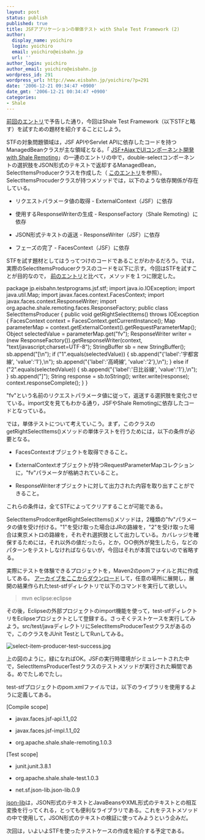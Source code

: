 ```yaml
---
layout: post
status: publish
published: true
title: JSFアプリケーションの単体テスト with Shale Test Framework (2)
author:
  display_name: yoichiro
  login: yoichiro
  email: yoichiro@eisbahn.jp
  url: ''
author_login: yoichiro
author_email: yoichiro@eisbahn.jp
wordpress_id: 291
wordpress_url: http://www.eisbahn.jp/yoichiro/?p=291
date: '2006-12-21 09:34:47 +0900'
date_gmt: '2006-12-21 00:34:47 +0900'
categories:
- Shale
---
```


[前回のエントリ](http://www.eisbahn.jp/yoichiro/2006/12/jsf_with_shale_test_framework.html)で予告した通り，今回はShale Test Framework（以下STFと略す）を試すための題材を紹介することにしよう。

STFの対象問題領域は，JSF APIやServlet APIに依存したコードを持つManagedBeanクラスが主な領域となる。「
[JSF+AjaxでUIコンポーネント開発 with Shale Remoting](http://www.eisbahn.jp/yoichiro/2006/12/jsfajaxui_with_shale_remoting_15.html)」の一連のエントリの中で，double-selectコンポーネントの選択肢をJSON形式のテキストで返却するManagedBean，SelectItemsProducerクラスを作成した（
[このエントリ](http://www.eisbahn.jp/yoichiro/2006/12/jsfajaxui_with_shale_remoting_13.html)を参照）。SelectItemsProcuderクラスが持つメソッドでは，以下のような依存関係が存在している。

* リクエストパラメータ値の取得 - ExternalContext（JSF）に依存

* 使用するResponseWriterの生成 - ResponseFactory（Shale Remoting）に依存

* JSON形式テキストの返送 - ResponseWriter（JSF）に依存

* フェーズの完了 - FacesContext（JSF）に依存

STFを試す題材としてはうってつけのコードであることがわかるだろう。では，実際のSelectItemsProducerクラスのコードを以下に示す。今回はSTFを試すことが目的なので，
[前のエントリ](http://www.eisbahn.jp/yoichiro/2006/12/jsfajaxui_with_shale_remoting_13.html)と比べて，メソッドを１つに限定した。

package jp.eisbahn.testprograms.jsf.stf;
import java.io.IOException;
import java.util.Map;
import javax.faces.context.FacesContext;
import javax.faces.context.ResponseWriter;
import org.apache.shale.remoting.faces.ResponseFactory;
public class SelectItemsProducer {
public void getRightSelectItems() throws IOException {
FacesContext context = FacesContext.getCurrentInstance();
Map parameterMap = context.getExternalContext().getRequestParameterMap();
Object selectedValue = parameterMap.get("fv");
ResponseWriter writer = (new ResponseFactory()).getResponseWriter(context, "text/javascript;charset=UTF-8");
StringBuffer sb = new StringBuffer();
sb.append("[\n");
if ("1".equals(selectedValue)) {
sb.append("{'label':'宇都宮線', 'value':'1'},\n");
sb.append("{'label':'高崎線', 'value':'2'},\n");
} else if ("2".equals(selectedValue)) {
sb.append("{'label':'日比谷線', 'value':'1'},\n");
}
sb.append("]");
String response = sb.toString();
writer.write(response);
context.responseComplete();
}
}

"fv"という名前のリクエストパラメータ値に従って，返送する選択肢を変化させている。import文を見てもわかる通り，JSFやShale Remotingに依存したコードとなっている。

では，単体テストについて考えていこう。まず，このクラスのgetRightSelectItems()メソッドの単体テストを行うためには，以下の条件が必要となる。

* FacesContextオブジェクトを取得できること。

* ExternalContextオブジェクトが持つRequestParameterMapコレクションに，"fv"パラメータが格納されていること。

* ResponseWriterオブジェクトに対して出力された内容を取り出すことができること。

これらの条件は，全てSTFによってクリアすることが可能である。

SelectItemsProdcer#getRightSelectItems()メソッドは，2種類の"fv"パラメータの値を受け付ける。"1"を受け取った場合はJRの路線を，"2"を受け取った場合は東京メトロの路線を，それぞれ選択肢として出力している。カバレッジを確保するためには，それ以外の値だったら，とか，○○例外が発生したら，などのパターンをテストしなければならないが，今回はそれが本質ではないので省略する。

実際にテストを体験できるプロジェクトを，Maven2のpomファイルと共に作成してある。
[アーカイブをここからダウンロード](http://www.eisbahn.jp/yoichiro/test-stf.tar.gz)して，任意の場所に展開し，展開の結果作られたtest-stfディレクトリで以下のコマンドを実行して欲しい。

>mvn eclipse:eclipse


その後，Eclipseの外部プロジェクトのimport機能を使って，test-stfディレクトリをEclipseプロジェクトとして登録する。さっそくテストケースを実行してみよう。src/test/javaディレクトリにSelectItemsProducerTestクラスがあるので，このクラスをJUnit TestとしてRunしてみる。

![select-item-producer-test-success.jpg](http://www.eisbahn.jp/yoichiro/images/select-item-producer-test-success.jpg)

上の図のように，緑になればOK。JSFの実行時環境がシミュレートされた中で，SelectItemsProducerTestクラスのテストメソッドが実行された瞬間である。めでたしめでたし。

test-stfプロジェクトのpom.xmlファイルでは，以下のライブラリを使用するように定義してある。

[Compile scope]

* javax.faces.jsf-api.1.1_02

* javax.faces.jsf-impl.1.1_02

* org.apache.shale.shale-remoting.1.0.3

[Test scope]

* junit.junit.3.8.1

* org.apache.shale.shale-test.1.0.3

* net.sf.json-lib.json-lib.0.9

[json-lib](http://json-lib.sourceforge.net/)は，JSON形式のテキストとJavaBeansやXML形式のテキストとの相互変換を行ってくれる，とっても便利なライブラリである。これをテストメソッドの中で使用して，JSON形式のテキストの検証に使ってみようという企みだ。

次回は，いよいよSTFを使ったテストケースの作成を紹介する予定である。
